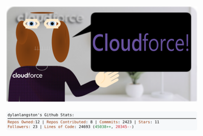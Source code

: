<!-- 
Version 2.0.123
Built Fri Sep 27 2024 05:05:52 GMT+0000 (Coordinated Universal Time)
-->

<h1 align="center">
  <a href="https://github.com/dylanlangston/dylanlangston/tree/master/src" title="Click to View Source">
    <picture width="100%" alt="Dylan">
      <source media="(prefers-color-scheme: dark)" srcset="dylan-dark.svg?version=2.0.123">
      <img src="dylan-light.svg?version=2.0.123" alt="Dylan">
    </picture>
  </a>
</h1>

<div align="center">
  <picture width="100%" alt="Profile Info and Stats">
    <source media="(prefers-color-scheme: dark)" srcset="stats-dark.svg?version=2.0.123">
    <img src="stats-light.svg?version=2.0.123" alt="Profile Info and Stats">
  </picture>
</div>
